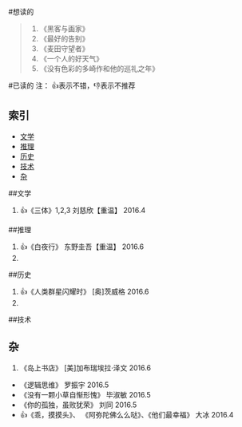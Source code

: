 #想读的
>1. 《黑客与画家》
>2. 《最好的告别》
>3. 《麦田守望者》
>4. 《一个人的好天气》
>5. 《没有色彩的多崎作和他的巡礼之年》




#已读的
注： :+1:表示不错，:-1:表示不推荐

## 索引

- [文学](#文学)
- [推理](#推理)
- [历史](#历史)
- [技术](#技术)
- [杂](#杂)

##文学
1. :+1:《三体》1,2,3  刘慈欣【重温】  2016.4 


##推理
1. :+1:《白夜行》 东野圭吾【重温】  2016.6 
2. 

##历史
1. :+1:《人类群星闪耀时》  [奥]茨威格  2016.6
2. 

##技术



## 杂

1. 《岛上书店》 [美]加布瑞埃拉·泽文  2016.6
- 《逻辑思维》 罗振宇  2016.5
- 《没有一颗小草自惭形愧》 毕淑敏  2016.5  
- 《你的孤独，虽败犹荣》  刘同  2016.5
- :+1:《乖，摸摸头》、 《阿弥陀佛么么哒》、《他们最幸福》  大冰  2016.4
